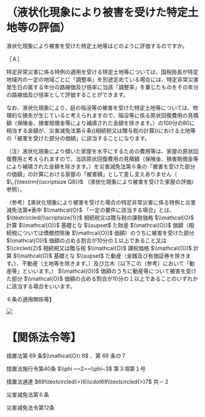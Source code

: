 # （液状化現象により被害を受けた特定土地等の評価）

液状化現象により被害を受けた特定土地等はどのように評価するのですか。

［Ａ］

特定非常災害に係る特例の適用を受ける特定土地等については、国税局長が特定地域内の一定の地域ごとに「調整率」を別途定めている場合には、特定非常災害発生日の属する年分の路線価及び倍率に当該「調整率」を乗じたものをその年分の路線価及び倍率として評価することができます。

なお、液状化現象により、庭の陥没等の被害を受けた特定土地等については、物理的な損失が生じていると考えられますので、陥没等に係る原状回復費用の見積額（保険金、損害賠償金等により補填された金額を除きます。）の100分の80に相当する金額が、災害減免法第６条((相続税又は贈与税の計算))における土地等の「被害を受けた部分の価額」に該当することになります。

（注）液状化現象により傾いた家屋を水平にするための費用等は、家屋の原状回復費用と考えられますので、当該原状回復費用の見積額（保険金、損害賠償金等により補填された金額を除きます。）を災害減免法第６条の「被害を受けた部分の価額」の計算における家屋の「被害額」として差し支えありません（ $\_{\\textrm{\\scriptsize Q8}}$ （液状化現象により被害を受けた家屋の評価）参照）。

（参考）【液状化現象により被害を受けた場合の特定非常災害に係る特例と災害減免法第※表中 $\\mathcal{O}$ 「一定の要件に該当する場合」とは、 $\\textcircled{\\scriptsize{1}}$ 相続税又は贈与税の課税価格 $\\mathcal{O}$ 計算 $\\mathcal{O})$ 基礎とな $\\supset$ た財産 $\\mathcal{O})$ 価額（相続税については債務控除後 $\\mathcal{O})$ 価額）のうちに被害を受けた部分 $\\mathcal{O})$ 価額の占める割合が10分の１以上であること又は $\\circled{2}$ 相続税又は贈与税 $\\mathcal{O}$ 課税価格 $\\mathcal{O})$ 計算 $\\mathcal{O}$ 基礎とな $\\supset$ た動産（金銭及び有価証券を除きます。）、不動産（土地等を除きます。）及び立木（以下この（参考）において「動産等」といいます。） $\\mathcal{O})$ 価額のうちに動産等について被害を受けた部分 $\\mathcal{O}$ 価額の占める割合が10分の１以上であることのいずれかに該当する場合をいいます。

６条の適用関係等】

![](https://www.nta.go.jp/tmp/8e2cb944-0154-4987-839a-403267450831/images/e4aded7cf95525bfe0f5236d16adc2be7887bf91a6fce3754f75b86e3733d05a.jpg)

# 【関係法令等】

措置法第 69 条$\\mathcal{O}\ 6$ 、第 69 条の７

措置法施行令第40条 $\\phi ~~2~~\\phi~3$ 第３項第１号

措置法通達 $69\\textcircled{>}6\\cdot69\\textcircled{>}7$ 共－２

災害減免法第６条

災害減免法令第12条
